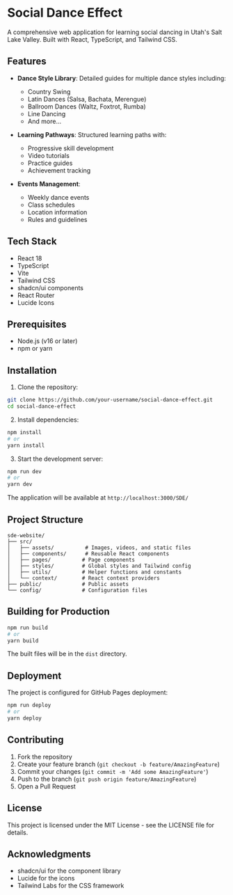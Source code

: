 # Social Dance Effect

A comprehensive web application for learning social dancing in Utah's Salt Lake Valley. Built with React, TypeScript, and Tailwind CSS.

## Features

- **Dance Style Library**: Detailed guides for multiple dance styles including:
  - Country Swing
  - Latin Dances (Salsa, Bachata, Merengue)
  - Ballroom Dances (Waltz, Foxtrot, Rumba)
  - Line Dancing
  - And more...

- **Learning Pathways**: Structured learning paths with:
  - Progressive skill development
  - Video tutorials
  - Practice guides
  - Achievement tracking

- **Events Management**: 
  - Weekly dance events
  - Class schedules
  - Location information
  - Rules and guidelines

## Tech Stack

- React 18
- TypeScript
- Vite
- Tailwind CSS
- shadcn/ui components
- React Router
- Lucide Icons

## Prerequisites

- Node.js (v16 or later)
- npm or yarn

## Installation

1. Clone the repository:
```bash
git clone https://github.com/your-username/social-dance-effect.git
cd social-dance-effect
```

2. Install dependencies:
```bash
npm install
# or
yarn install
```

3. Start the development server:
```bash
npm run dev
# or
yarn dev
```

The application will be available at `http://localhost:3000/SDE/`

## Project Structure

```
sde-website/
├── src/
│   ├── assets/          # Images, videos, and static files
│   ├── components/      # Reusable React components
│   ├── pages/          # Page components
│   ├── styles/         # Global styles and Tailwind config
│   ├── utils/          # Helper functions and constants
│   └── context/        # React context providers
├── public/             # Public assets
└── config/             # Configuration files
```

## Building for Production

```bash
npm run build
# or
yarn build
```

The built files will be in the `dist` directory.

## Deployment

The project is configured for GitHub Pages deployment:

```bash
npm run deploy
# or
yarn deploy
```

## Contributing

1. Fork the repository
2. Create your feature branch (`git checkout -b feature/AmazingFeature`)
3. Commit your changes (`git commit -m 'Add some AmazingFeature'`)
4. Push to the branch (`git push origin feature/AmazingFeature`)
5. Open a Pull Request

## License

This project is licensed under the MIT License - see the LICENSE file for details.

## Acknowledgments

- shadcn/ui for the component library
- Lucide for the icons
- Tailwind Labs for the CSS framework